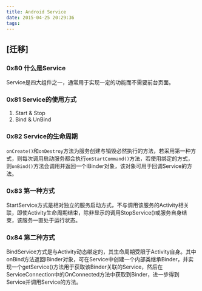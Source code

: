 ```yaml
---
title: Android Service
date: 2015-04-25 20:29:36
tags:
---
```


## [迁移]

### 0x80 什么是Service
Service是四大组件之一，通常用于实现一定的功能而不需要前台页面。

### 0x81 Service的使用方式
1. Start & Stop
2. Bind & UnBind

### 0x82 Service的生命周期

`onCreate()`和`onDestroy`方法为服务创建与销毁必然执行的方法，若采用第一种方式，则每次调用启动服务都会执行`onStartCommand()`方法，若使用绑定的方式，则`onBind()`方法会调用并返回一个IBinder对象，该对象可用于回调Service的方法。

### 0x83 第一种方式
StartService方式是相对独立的服务启动方式，不与调用该服务的Activity相关联，即使Activity生命周期结束，除非显示的调用StopService()或服务自身结束，该服务一直处于运行状态。

### 0x84 第二种方式
BindService方式是与Activity动态绑定的，其生命周期受限于Activity自身。其中onBind方法返回IBinder对象，可在Service中创建一个内部类继承Binder，并实现一个getService()方法用于获取该Binder关联的Service，然后在ServiceConnection中的OnConnected方法中获取到Binder，进一步得到Service并调用Service的方法。
